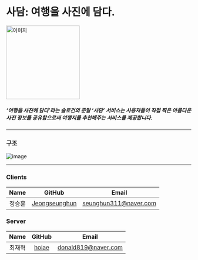 # 사담: 여행을 사진에 담다.
<img src="https://github.com/TRIP-SHOT/.github/assets/76212667/fd94c362-25fd-43fd-880b-5b6d84096507" alt="이미지" width="200"> 

##### ‘여행을 사진에 담다’라는 슬로건의 준말 ‘사담’ 서비스는 사용자들이 직접 찍은 아름다운 사진 정보를 공유함으로써 여행지를 추천해주는 서비스를 제공합니다.<br>

***
### 구조
![image](https://github.com/TRIP-SHOT/.github/assets/85207194/61752d2c-0a62-48dc-ac3f-cc89a0e997d2)
***

### Clients
Name|GitHub|Email
:---:|:---:|:---:
정승훈|[Jeongseunghun](https://github.com/Jeongseunghun)|seunghun311@naver.com

### Server
Name|GitHub|Email
:---:|:---:|:---:
최재혁|[hoiae](https://github.com/hoiae)|donald819@naver.com
